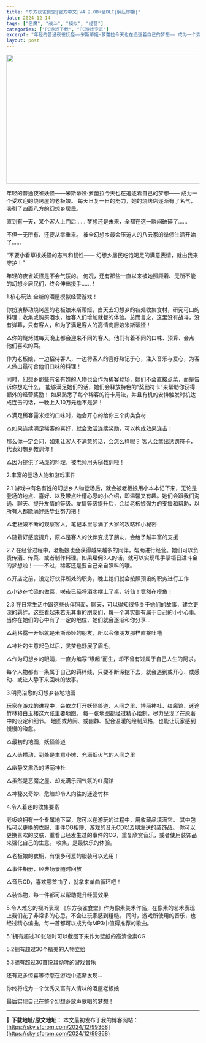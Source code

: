 ```yaml
---
title: "东方夜雀食堂|官方中文|V4.2.0B+全DLC|解压即撸|"
date: 2024-12-14
tags: ["恶魔", "战斗", "模拟", "经营"]
categories: ["PC游戏下载", "PC游戏专区"]
excerpt: "年轻的普通夜雀妖怪——米斯蒂娅·萝蕾拉今天也在追逐着自己的梦想—— 成为一个受欢迎的烧烤屋的老板娘。 每天日复一日的努力，她的烧烤店逐渐有了名气，吸引了四面八方的幻想乡居民。 直到有一天，某个客人上门后…… 梦想还是未来，全都在这一瞬间破碎了…… 不但一无所有、还要从零重来。 被全幻想乡最会压迫人的&hellip;"
layout: post
---
```


<img class="aligncenter size-full wp-image-99361" src="https://sky.sfcrom.com/wp-content/uploads/2024/12/2024121407543739.webp" alt="" width="600" height="337" />

年轻的普通夜雀妖怪——米斯蒂娅·萝蕾拉今天也在追逐着自己的梦想——
成为一个受欢迎的烧烤屋的老板娘。
每天日复一日的努力，她的烧烤店逐渐有了名气，吸引了四面八方的幻想乡居民。

直到有一天，某个客人上门后……
梦想还是未来，全都在这一瞬间破碎了……

不但一无所有、还要从零重来。
被全幻想乡最会压迫人的八云家的举债生活开始了……

“不要小看草根妖怪的志气和韧性——
幻想乡居民吃饱喝足的满意表情，就由我来守护！”

年轻的夜雀妖怪是不会气馁的。
何况，还有那些一直以来被她照顾着、无所不能的幻想乡居民们，终会伸出援手……！

1.核心玩法
全新的酒屋模拟经营游戏！

你扮演移动烧烤屋的老板娘米斯蒂娅，白天去幻想乡的各处收集食材，研究可口的料理；收集或购买酒水，给客人们增加就餐的体验。总而言之，这里没有战斗，没有弹幕，只有客人，和为了满足客人的高情商厨娘米斯蒂娅！

△你的烧烤摊每天晚上都会迎来不同的客人。他们有着不同的口味、预算、会点他们喜欢的菜。

作为老板娘，一边招待客人，一边将客人的喜好熟记于心，注入音乐与爱心，为客人做出最符合他们口味的料理！

同时，幻想乡那些有名有姓的人物也会作为稀客登场，她们不会直接点菜，而是告诉你想吃什么。
能够满足她们的话，她们会释放特色的“奖励符卡”来帮助你获得额外的经营奖励！
如果熟悉了每个稀客的符卡用法，并且有机的安排触发时机达成连击的话，一晚上入10万元也不是梦！

△满足稀客露米娅的口味时，她会开心的给你三个肉类食材

△如果连续满足稀客的喜好，就会激活连续奖励，可以构成效果连击！

那么你一定会问，如果让客人不满意的话，会怎么样呢？
客人会拿出惩罚符卡，代表幻想乡教训你！

△因为提供了马虎的料理，被老师用头槌教训啦！

2.丰富的登场人物和游戏事件

2.1 游戏中有名有姓的幻想乡人物登场后，就会被老板娘用小本本记下来，无论是登场的地点、喜好、以及带点吐槽心思的小介绍，即温馨又有趣。她们会跟我们沟通、聊天、提升友情的等级。友情等级提升后，会给老板娘强力的支援和帮助，以所有人都能满好感毕业努力把！

△老板娘不断的观察客人，笔记本里写满了大家的攻略和小秘密

△随着好感度提升，原本是客人的伙伴变成了朋友，会给予越丰富的支援

2.2 在经营过程中，老板娘也会获得越来越多的同伴，帮助进行经营。她们可以负责传酒、传菜、或者制作料理。如果雇佣3人的话，就可以实现甩手掌柜日进斗金的梦想啦！——不过，稀客还是要自己亲自照料的哦。

△开店之前，设定好伙伴所处的职务，晚上她们就会按照预设的职务进行工作

△小铃在忙碌的做菜，咲夜已经将酒水摆上了桌，铃仙！竟然在摸鱼！

2.3 在日常生活中跟这些伙伴照面，聊天，可以得知很多关于她们的故事，建立更深的羁绊。这些看起来若无其事的朋友们，每一个其实都有属于自己的小小心事。当你在她们的心中有了一定的地位，她们就会逐渐和你分享…

△莉格露一开始就是米斯蒂娅的朋友，所以会像朋友那样直接吐槽

△神社的生意起色以后，灵梦也舒展了眉毛。

△作为幻想乡的眼睛，一直为编写“缘起”而生，却不曾有过属于自己人生的阿求。

每个人物都有一条属于自己的羁绊线，只要不断深挖下去，就会遇到或开心、或感动、或让人静下来回味的故事。

3.明亮治愈的幻想乡各地地图

玩家在游戏的进程中，会依次打开妖怪兽道、人间之里、博丽神社、红魔馆、迷途竹林和白玉楼这六张主要地图。
每一张地图都经过精心绘制，尽力呈现了在原著中的设定和细节。
地图或热闹、或幽静、配合温暖的绘制风格，也能让玩家感到慢慢的治愈。

△最初的地图，妖怪兽道

△人头攒动，到处是生意小摊、充满烟火气的人间之里

△幽静又肃杀的博丽神社

△虽然是恶魔之屋、却充满乐园气氛的红魔馆

△神秘又奇妙、危险却令人向往的迷途竹林

4.令人着迷的收集要素

老板娘拥有一个专属地下室，您可以在游玩的过程中，用收藏品填满它。
其中包括可以更换的衣服、事件CG相簿、游戏的音乐CD以及朋友送的装饰品。
你可以更换喜欢的皮肤，重看已经发生过的事件的CG，重复欣赏音乐，或者使用装饰品来强化自己的生意。
收集，是最快乐的体验。

△老板娘的衣橱，有很多可爱的服装可以选用！

△事件相册，经典场景随时回放

△音乐CD，喜欢哪首曲子，就拿来单曲循环吧！

△装饰物，每一件都可以帮助提升经营效果

5.令人难忘的视听表现
《东方夜雀食堂》作为像素美术作品，在像素的艺术表现上我们花了非常多的心思，不会让玩家感到粗糙。
同时，游戏所使用的音乐，也经过精心编曲，每一首都可以成为你MP3中值得推荐的歌曲。

5.1拥有超过30张随时可以截图下来作为壁纸的高清像素CG

5.2拥有超过30个精美的人物立绘

5.3拥有超过30首悦耳动听的游戏音乐

还有更多惊喜等待您在游戏中逐渐发现…

你终将成为一个优秀又富有人情味的酒屋老板娘

最后实现自己在整个幻想乡放声歌唱的梦想！

---
📖 **下载地址/原文地址：** 本文最初发布于我的博客网站：[https://sky.sfcrom.com/2024/12/99368](https://sky.sfcrom.com/2024/12/99368)
